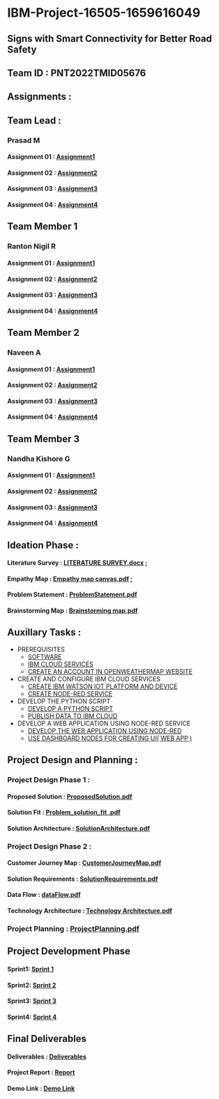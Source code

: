 # IBM-Project-16505-1659616049

## Signs with Smart Connectivity for Better Road Safety

## Team ID : PNT2022TMID05676

## Assignments :

## Team Lead :

   ### Prasad M

   #### Assignment 01 :   [Assignment1](https://github.com/IBM-EPBL/IBM-Project-16505-1659616049/tree/main/Assignments/Prasad%20M/Assignment%201/Prasad%20M)

   #### Assignment 02 :   [Assignment2](https://github.com/IBM-EPBL/IBM-Project-16505-1659616049/tree/main/Assignments/Prasad%20M/Assignment%202)
   
   #### Assignment 03 :   [Assignment3](https://github.com/IBM-EPBL/IBM-Project-16505-1659616049/tree/main/Assignments/Prasad%20M/Assignment%203)
   
   #### Assignment 04 :   [Assignment4](https://github.com/IBM-EPBL/IBM-Project-16505-1659616049/tree/main/Assignments/Prasad%20M/Assignment%204)

## Team Member 1

   ### Ranton Nigil R

   #### Assignment 01 :  [Assignment1](https://github.com/IBM-EPBL/IBM-Project-16505-1659616049/tree/main/Assignments/Ranton/Assignment%201/Ranton)

  #### Assignment 02 :   [Assignment2](https://github.com/IBM-EPBL/IBM-Project-16505-1659616049/tree/main/Assignments/Ranton/Assignment%202)
   
  #### Assignment 03 :   [Assignment3](https://github.com/IBM-EPBL/IBM-Project-16505-1659616049/tree/main/Assignments/Ranton/Assignment%203)
   
  #### Assignment 04 :   [Assignment4](https://github.com/IBM-EPBL/IBM-Project-16505-1659616049/tree/main/Assignments/Ranton/Assignment%204)

## Team Member 2

   ### Naveen A

   #### Assignment 01 : [Assignment1](https://github.com/IBM-EPBL/IBM-Project-16505-1659616049/tree/main/Assignments/Naveen/Assignment%201/Naveen)

  #### Assignment 02 :  [Assignment2](https://github.com/IBM-EPBL/IBM-Project-16505-1659616049/tree/main/Assignments/Naveen/Assignment%202)
   
  #### Assignment 03 :  [Assignment3](https://github.com/IBM-EPBL/IBM-Project-16505-1659616049/tree/main/Assignments/Naveen/Assignment%203)
   
  #### Assignment 04 :  [Assignment4](https://github.com/IBM-EPBL/IBM-Project-16505-1659616049/tree/main/Assignments/Naveen/Assignment%204)

## Team Member 3

  ### Nandha Kishore G

  #### Assignment 01 : [Assignment1](https://github.com/IBM-EPBL/IBM-Project-16505-1659616049/tree/main/Assignments/Nandha%20Kishore/Assignment%201/Nandha%20Kishore) 

  #### Assignment 02 : [Assignment2](https://github.com/IBM-EPBL/IBM-Project-16505-1659616049/tree/main/Assignments/Nandha%20Kishore/ASSIGNMENT%202)
   
  #### Assignment 03 : [Assignment3](https://github.com/IBM-EPBL/IBM-Project-16505-1659616049/tree/main/Assignments/Nandha%20Kishore/Assignment%203)
   
  #### Assignment 04 : [Assignment4](https://github.com/IBM-EPBL/IBM-Project-16505-1659616049/tree/main/Assignments/Nandha%20Kishore/Assignment%204)


 ## Ideation Phase :
   
   #### Literature Survey : [LITERATURE SURVEY.docx](https://github.com/IBM-EPBL/IBM-Project-16505-1659616049/blob/main/Project%20Design%20And%20Planning/Ideation%20phase/LITERATURE%20SURVEY%20ON%20SMART%20SIGNS%20FOR%20BETTER%20ROAD%20SAFETY.docx) ;
			 
   #### Empathy Map       : [Empathy map canvas.pdf](https://github.com/IBM-EPBL/IBM-Project-16505-1659616049/blob/main/Project%20Design%20And%20Planning/Ideation%20phase/Empathy%20map%20canvas%20for%20Signs%20with%20Smart%20Connectivity%20for%20Better%20Road%20Safety.pdf) ;
			 
   #### Problem Statement : [ProblemStatement.pdf](https://github.com/IBM-EPBL/IBM-Project-16505-1659616049/blob/main/Project%20Design%20And%20Planning/Ideation%20phase/ProblemStatement.pdf)
			 
   #### Brainstorming Map : [Brainstorming map.pdf](https://github.com/IBM-EPBL/IBM-Project-16505-1659616049/blob/main/Project%20Design%20And%20Planning/Ideation%20phase/Brainstorming%20map%20for%20Signs%20with%20Smart%20Connectivity%20for%20Better%20Road%20Safety.pdf)
   
  ## Auxillary Tasks :
  
  - PREREQUISITES
    - [SOFTWARE](https://github.com/IBM-EPBL/IBM-Project-16505-1659616049/blob/main/Auxiliary%20Tasks/PREREQUISITES/SOFTWARE.png)
    - [IBM CLOUD SERVICES](https://github.com/IBM-EPBL/IBM-Project-16505-1659616049/blob/main/Auxiliary%20Tasks/PREREQUISITES/IBM%20CLOUD%20SERVICES.png)
    - [CREATE AN ACCOUNT IN OPENWEATHERMAP WEBSITE](https://github.com/IBM-EPBL/IBM-Project-16505-1659616049/blob/main/Auxiliary%20Tasks/PREREQUISITES/OPEN%20WEATHER%20MAP%20ACCOUNT.jpg)
- CREATE AND CONFIGURE IBM CLOUD SERVICES
    - [CREATE IBM WATSON IOT PLATFORM AND DEVICE](https://github.com/IBM-EPBL/IBM-Project-16505-1659616049/blob/main/Auxiliary%20Tasks/CREATE%20AND%20CONFIGURE%20IBM%20CLOUD%20SERVICES/CREATE%20%20IBM%20WATSON%20IOT%20PLATFORM%20AND%20DEVICE.png)
    - [CREATE NODE-RED SERVICE](https://github.com/IBM-EPBL/IBM-Project-16505-1659616049/blob/main/Auxiliary%20Tasks/CREATE%20AND%20CONFIGURE%20IBM%20CLOUD%20SERVICES/CREATE%20NODE-RED%20SERVICE.png)
- DEVELOP THE PYTHON SCRIPT
    - [DEVELOP A PYTHON SCRIPT](https://github.com/IBM-EPBL/IBM-Project-16505-1659616049/blob/main/Auxiliary%20Tasks/DEVELOP%20THE%20PYTHON%20SCRIPT/DEVELOP%20A%20PYTHON%20SCRIPT%20%20AND%20PUSH%20TO%20IBM%20CLOUD.pdf)
    - [PUBLISH DATA TO IBM CLOUD](https://github.com/IBM-EPBL/IBM-Project-16505-1659616049/blob/main/Auxiliary%20Tasks/DEVELOP%20THE%20PYTHON%20SCRIPT/DEVELOP%20A%20PYTHON%20SCRIPT%20%20AND%20PUSH%20TO%20IBM%20CLOUD.pdf)
- DEVELOP A WEB APPLICATION USING NODE-RED SERVICE
    - [DEVELOP THE WEB APPLICATION USING NODE-RED](https://github.com/IBM-EPBL/IBM-Project-16505-1659616049/blob/main/Auxiliary%20Tasks/DEVELOP%20A%20WEB%20APPLICATION%20USING%20NODE-RED%20%20SERVICE/DEVELOP%20THE%20WEB%20APPLICATION%20USING%20NODE-RED.pdf)
    - [USE DASHBOARD NODES FOR CREATING UI( WEB APP )](https://github.com/IBM-EPBL/IBM-Project-16505-1659616049/blob/main/Auxiliary%20Tasks/DEVELOP%20A%20WEB%20APPLICATION%20USING%20NODE-RED%20%20SERVICE/USE%20DASHBOARD%20NODES%20FOR%20CREATING%20UI(%20WEB%20APP%20).png)
  
 ## Project Design and Planning :
 
   ### Project Design Phase 1 :
   
   #### Proposed Solution     : [ProposedSolution.pdf](https://github.com/IBM-EPBL/IBM-Project-16505-1659616049/blob/main/Project%20Design%20And%20Planning/Project%20Design%20Phase%201/Proposed%20Solution.pdf)
		  
   #### Solution Fit          : [Problem_solution_fit .pdf](https://github.com/IBM-EPBL/IBM-Project-16505-1659616049/blob/main/Project%20Design%20And%20Planning/Project%20Design%20Phase%201/Problem_solution_fit%20.pdf)
		  
   #### Solution Architecture : [SolutionArchitecture.pdf](https://github.com/IBM-EPBL/IBM-Project-16505-1659616049/blob/main/Project%20Design%20And%20Planning/Project%20Design%20Phase%201/SolutionArchitecture.pdf)

   ### Project Design Phase 2 : 
   
   #### Customer Journey Map  : [CustomerJourneyMap.pdf](https://github.com/IBM-EPBL/IBM-Project-16505-1659616049/blob/main/Project%20Design%20And%20Planning/Project%20Design%20%20Phase%202/CustomerJourneyMap.pdf)

   
   #### Solution Requirements : [SolutionRequirements.pdf](https://github.com/IBM-EPBL/IBM-Project-16505-1659616049/blob/main/Project%20Design%20And%20Planning/Project%20Design%20%20Phase%202/Solution%20Requirements.pdf)

   
   #### Data Flow		 : [dataFlow.pdf](https://github.com/IBM-EPBL/IBM-Project-16505-1659616049/blob/main/Project%20Design%20And%20Planning/Project%20Design%20%20Phase%202/dataFlow.pdf)

   #### Technology Architecture  : [Technology Architecture.pdf](https://github.com/IBM-EPBL/IBM-Project-16505-1659616049/blob/main/Project%20Design%20And%20Planning/Project%20Design%20%20Phase%202/Technology%20Architecture.pdf)

   ### Project Planning : [ProjectPlanning.pdf](https://github.com/IBM-EPBL/IBM-Project-16505-1659616049/blob/main/Project%20Design%20And%20Planning/Project%20Planning/ProjectPlanning.pdf)

## Project Development Phase
   #### Sprint1: [Sprint 1](https://github.com/IBM-EPBL/IBM-Project-16505-1659616049/tree/main/Project%20Development%20Phase/Sprint%201)
   
   #### Sprint2: [Sprint 2](https://github.com/IBM-EPBL/IBM-Project-16505-1659616049/tree/main/Project%20Development%20Phase/Sprint%202) 
   
   #### Sprint3: [Sprint 3](https://github.com/IBM-EPBL/IBM-Project-16505-1659616049/tree/main/Project%20Development%20Phase/Sprint%203)
   
   #### Sprint4: [Sprint 4](https://github.com/IBM-EPBL/IBM-Project-16505-1659616049/tree/main/Project%20Development%20Phase/Sprint%204)
   
## Final Deliverables

   #### Deliverables : [Deliverables](https://github.com/IBM-EPBL/IBM-Project-16505-1659616049/tree/main/Final%20Deliverables)
   #### Project Report : [Report](https://github.com/IBM-EPBL/IBM-Project-16505-1659616049/blob/main/Final%20Deliverables/PROJECT%20DOCUMENTATION.pdf)
   #### Demo Link : [Demo Link](https://drive.google.com/file/d/1dO7OSWTe7JiGDwXrmuRUO2TnkLYc6_Jb/view?usp=share_link)
